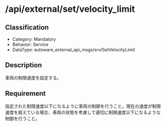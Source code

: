 # /api/external/set/velocity_limit

## Classification

- Category: Mandatory
- Behavior: Service
- DataType: autoware_external_api_msgs/srv/SetVelocityLimit

## Description

車両の制限速度を設定する。

## Requirement

指定された制限速度以下になるように車両の制御を行うこと。現在の速度が制限速度を超えている場合、車両の状態を考慮して適切に制限速度以下になるような制御を行うこと。
